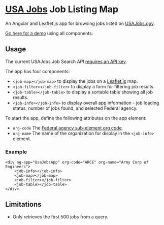 # [USA Jobs](https://www.usajobs.gov) Job Listing Map

An Angular and Leaflet.js app for browsing jobs listed on [USAJobs.gov](https://www.usajobs.gov).

[Go here for a demo](http://aronsch.github.io/USAJobs-Job-Map-Angular/) using all components.

## Usage
The current USAJobs Job Search API [requires an API key](https://developer.usajobs.gov/APIRequest/Index).

The app has four components:
- `<job-map></job-map>` to display the jobs on a [Leaflet.js](http://leafletjs.com) map.
- `<job-filter></job-filter>` to display a form for filtering job results.
- `<job-table></job-table>` to display a sortable table showing all job results.
- `<job-info></job-info>` to display overall app information - job loading status, number of jobs found, and selected Federal agency.

To start the app, define the following attributes on the app element:
- `org-code` The [Federal agency sub-element org code](https://schemas.usajobs.gov/Enumerations/AgencySubElement.xml).
- `org-name` The name of the organization for display in the `<job-info>` element.

### Example
```
<div ng-app="UsaJobsApp" org-code="ARCE" org-name="Army Corp of Engineers">
    <job-info></job-info>
    <job-map></job-map>
    <job-filter></job-filter>
    <job-table></job-table>
</div>
```

## Limitations
- Only retrieves the first 500 jobs from a query. 
